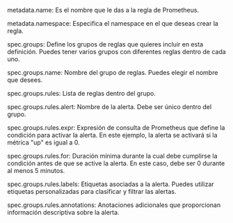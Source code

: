 metadata.name: Es el nombre que le das a la regla de Prometheus.

metadata.namespace: Especifica el namespace en el que deseas crear la regla.

spec.groups: Define los grupos de reglas que quieres incluir en esta definición. Puedes tener varios grupos con diferentes reglas dentro de cada uno.

spec.groups.name: Nombre del grupo de reglas. Puedes elegir el nombre que desees.

spec.groups.rules: Lista de reglas dentro del grupo.

spec.groups.rules.alert: Nombre de la alerta. Debe ser único dentro del grupo.

spec.groups.rules.expr: Expresión de consulta de Prometheus que define la condición para activar la alerta. En este ejemplo, la alerta se activará si la métrica "up" es igual a 0.

spec.groups.rules.for: Duración mínima durante la cual debe cumplirse la condición antes de que se active la alerta. En este caso, debe ser 0 durante al menos 5 minutos.

spec.groups.rules.labels: Etiquetas asociadas a la alerta. Puedes utilizar etiquetas personalizadas para clasificar y filtrar las alertas.

spec.groups.rules.annotations: Anotaciones adicionales que proporcionan información descriptiva sobre la alerta.